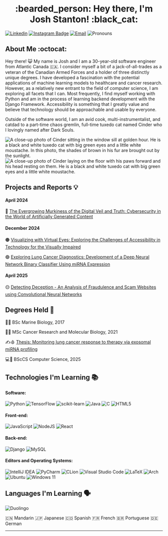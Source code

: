 <h1 align="center"> :bearded_person: Hey there, I'm Josh Stanton! :black_cat:</h1>

[![Linkedin](https://img.shields.io/badge/-LinkedIn-blue?style=for-the-badge&logo=Linkedin&logoColor=white&link=https://www.linkedin.com/in/joshua-stanton-471618141/)](https://www.linkedin.com/in/joshua-stanton-471618141/)
[![Instagram Badge](https://img.shields.io/badge/-newjoshstanton-purple?style=for-the-badge&logo=instagram&logoColor=white&link=https://www.instagram.com/newjoshstanton/)](https://www.instagram.com/newjoshstanton/)
[![Email](https://img.shields.io/badge/-Email-c14438?style=for-the-badge&logo=Gmail&logoColor=white&link=mailto:josh.stanton@live.ca)](mailto:josh.stanton@live.ca)
![Pronouns](https://img.shields.io/badge/Pronouns-He%2FHim-brightgreen?style=for-the-badge)


## About Me :octocat:

Hey there! :smiley_cat: My name is Josh and I am a 30-year-old software engineer from Atlantic Canada :canada:. I consider myself a bit of a jack-of-all-trades as a veteran of the Canadian Armed Forces and a holder of three distinctly unique degrees. I have developed a fascination with the potential applications of machine learning models to healthcare and cancer research. However, as a relatively new entrant to the field of computer science, I am exploring all facets that I can. Most frequently, I find myself working with Python and am in the process of learning backend development with the Django Framework. Accessibility is something that I greatly value and believe that technology should be approachable and usable by everyone. 

Outside of the software world, I am an avid cook, multi-instrumentalist, and catdad to a part-time chaos gremlin, full-time tuxedo cat named Cinder who I lovingly named after Dark Souls.

![A close-up photo of Cinder sitting in the window sill at golden hour. He is a black and white tuxedo cat with big green eyes and a little white moustache. In this photo, the shades of brown in his fur are brought out by the sunlight.](https://github.com/user-attachments/assets/6bd32139-1e5a-4d00-a868-1362d34e4249) ![A close-up photo of Cinder laying on the floor with his paws forward and his head resting on them. He is a black and white tuxedo cat with big green eyes and a little white moustache.](https://github.com/user-attachments/assets/897a539b-54ad-4262-9864-ef63d5946100)


## Projects and Reports :bulb:

#### April 2024

🔴 [The Evergrowing Murkiness of the Digital Veil and Truth: Cybersecurity in the World of Artificially Generated Content](https://www.dropbox.com/scl/fi/cbdh9r2ir8mjh7u7yut2g/Deepfakes_in_Cybersecurity__Stanton.pdf?rlkey=8cj468b8w4d1aukg1q2ndmrrr&st=lfkk2kvs&dl=0)

#### December 2024

🟠 [Visualizing with Virtual Eyes: Exploring the Challenges of Accessibility in Technology for the Visually Impaired](https://www.dropbox.com/scl/fi/797hk35l13icxol4zxok0/Accessibility_in_Technology_for_the_Visual_Impaired__Stanton.pdf?rlkey=ga8g33u1fz33je1gjtr6qo0hi&st=dvepvmlx&dl=0)

🟢 [Exploring Lung Cancer Diagnostics: Development of a Deep Neural Network
Binary Classifier Using miRNA Expression](https://www.dropbox.com/scl/fi/mc9bqb8bxiooppqzhhv4c/AI_Lung_Cancer_miRNA_Binary_Classifier_Report___Stanton.pdf?rlkey=6ire2yun5fci43x2tp1wdlagd&st=g4i0hpt1&dl=0)

#### April 2025

🟡 [Detecting Deception - An Analysis of Fraudulence and Scam Websites using Convolutional Neural Networks](https://www.dropbox.com/scl/fi/livaywaqhhp743wimzy3s/Fraud_and_Scam_Websites_CNN_Report___Stanton.pdf?rlkey=nharilg479zraa4hy9gk8vwtd&st=im90nbbq&dl=0)

## Degrees Held :school:

:dolphin::shark: BSc Marine Biology, 2017

:lab_coat::test_tube: MSc Cancer Research and Molecular Biology, 2021

:writing_hand::drop_of_blood: [Thesis: Monitoring lung cancer response to therapy via exosomal miRNA profiling](https://unbscholar.lib.unb.ca/items/a841ae6c-4905-4ff8-b3ce-0f67cf8501e0)

:computer::battery: BScCS Computer Science, 2025


## Technologies I'm Learning :books:

#### Software:

![Python](https://img.shields.io/badge/python-3670A0?style=for-the-badge&logo=python&logoColor=ffdd54)
![TensorFlow](https://img.shields.io/badge/TensorFlow-%23FF6F00.svg?style=for-the-badge&logo=TensorFlow&logoColor=white)
![scikit-learn](https://img.shields.io/badge/scikit--learn-%23F7931E.svg?style=for-the-badge&logo=scikit-learn&logoColor=white)
![Java](https://img.shields.io/badge/java-%23ED8B00.svg?style=for-the-badge&logo=openjdk&logoColor=white)
![C](https://img.shields.io/badge/c-%2300599C.svg?style=for-the-badge&logo=c&logoColor=white)
![HTML5](https://img.shields.io/badge/html5-%23E34F26.svg?style=for-the-badge&logo=html5&logoColor=white)

#### Front-end:

![JavaScript](https://img.shields.io/badge/javascript-%23323330.svg?style=for-the-badge&logo=javascript&logoColor=%23F7DF1E)
![NodeJS](https://img.shields.io/badge/node.js-6DA55F?style=for-the-badge&logo=node.js&logoColor=white)
![React](https://img.shields.io/badge/react-%2320232a.svg?style=for-the-badge&logo=react&logoColor=%2361DAFB)

#### Back-end:

![Django](https://img.shields.io/badge/django-%23092E20.svg?style=for-the-badge&logo=django&logoColor=white)
![MySQL](https://img.shields.io/badge/mysql-4479A1.svg?style=for-the-badge&logo=mysql&logoColor=white)

#### Editors and Operating Systems:

![IntelliJ IDEA](https://img.shields.io/badge/IntelliJIDEA-000000.svg?style=for-the-badge&logo=intellij-idea&logoColor=white)
![PyCharm](https://img.shields.io/badge/pycharm-143?style=for-the-badge&logo=pycharm&logoColor=black&color=black&labelColor=green)
![CLion](https://img.shields.io/badge/CLion-black?style=for-the-badge&logo=clion&logoColor=white)
![Visual Studio Code](https://img.shields.io/badge/Visual%20Studio%20Code-0078d7.svg?style=for-the-badge&logo=visual-studio-code&logoColor=white)
![LaTeX](https://img.shields.io/badge/latex-%23008080.svg?style=for-the-badge&logo=latex&logoColor=white)
![Arch](https://img.shields.io/badge/Arch%20Linux-1793D1?logo=arch-linux&logoColor=fff&style=for-the-badge)
![Ubuntu](https://img.shields.io/badge/Ubuntu-E95420?style=for-the-badge&logo=ubuntu&logoColor=white)
![Windows 11](https://img.shields.io/badge/Windows%2011-%230079d5.svg?style=for-the-badge&logo=Windows%2011&logoColor=white)


## Languages I'm Learning :speaking_head:

![Duolingo](https://img.shields.io/badge/Duolingo-%234DC730.svg?style=for-the-badge&logo=Duolingo&logoColor=white)

:cn: Mandarin
🇯🇵 Japanese
🇨🇴 Spanish
🇫🇷 French
🇧🇷 Portuguese
🇩🇪 German
<hr/>


